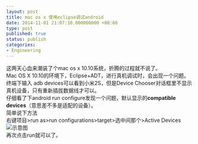 ```yaml
---
layout: post
title: mac os x 使用eclipse调试android
date: 2014-11-01 21:07:10.000000000 +08:00
type: post
published: true
status: publish
categories:
- Engineering
---
```

这两天心血来潮装了个mac os x 10.10系统，折腾的过程就不说了。   
Mac OS X 10.10的环境下，Eclipse+ADT，进行真机调试时，会出现一个问题。   
终端下输入 adb devices可以看到小米2S，但是Device Chooser对话框里不显示真机设备，只有重新插拔数据线才可以。   
仔细看了下android run configure发现一个问题，默认显示的**compatible devices**（意思差不多是适配的设备）。   
简单说下方法   
右键项目>run as>run configurations>target>选中间那个>Active Devices
![示意图](https://og5r5kasb.qnssl.com/wp-content/uploads/2014/11/%E5%B1%8F%E5%B9%95%E5%BF%AB%E7%85%A7-2014-11-01-%E4%B8%8B%E5%8D%889.05.42.jpg)   
再次点击run就可以了。